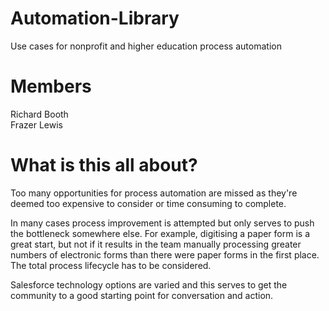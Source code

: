# Automation-Library
Use cases for nonprofit and higher education process automation

# Members
Richard Booth  
Frazer Lewis

# What is this all about?
Too many opportunities for process automation are missed as they're deemed too expensive to consider or time consuming to complete.  

In many cases process improvement is attempted but only serves to push the bottleneck somewhere else. For example, digitising a paper form is a great start, but not if it results in the team manually processing greater numbers of electronic forms than there were paper forms in the first place. The total process lifecycle has to be considered.

Salesforce technology options are varied and this serves to get the community to a good starting point for conversation and action. 
